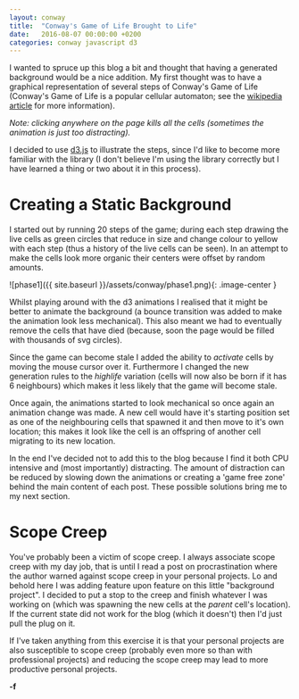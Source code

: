 ```yaml
---
layout: conway
title:  "Conway's Game of Life Brought to Life"
date:   2016-08-07 00:00:00 +0200
categories: conway javascript d3
---
```

I wanted to spruce up this blog a bit and thought that having a generated background would be a nice addition. My first thought was to have a graphical representation of several steps of Conway's Game of Life (Conway's Game of Life is a popular cellular automaton; see the [wikipedia article][conway_wiki] for more information).

*Note: clicking anywhere on the page kills all the cells (sometimes the animation is just too distracting).*

I decided to use [d3.js][d3js] to illustrate the steps, since I'd like to become more familiar with the library (I don't believe I'm using the library correctly but I have learned a thing or two about it in this process).

# Creating a Static Background
I started out by running 20 steps of the game; during each step drawing the live cells as green circles that reduce in size and change colour to yellow with each step (thus a history of the live cells can be seen). In an attempt to make the cells look more organic their centers were offset by random amounts.

![phase1]({{ site.baseurl }}/assets/conway/phase1.png){: .image-center }

Whilst playing around with the d3 animations I realised that it might be better to animate the background (a bounce transition was added to make the animation look less mechanical). This also meant we had to eventually remove the cells that have died (because, soon the page would be filled with thousands of svg circles).
 
Since the game can become stale I added the ability to *activate* cells by moving the mouse cursor over it. Furthermore I changed the new generation rules to the *highlife* variation (cells will now also be born if it has 6 neighbours) which makes it less likely that the game will become stale.

Once again, the animations started to look mechanical so once again an animation change was made. A new cell would have it's starting position set as one of the neighbouring cells that spawned it and then move to it's own location; this makes it look like the cell is an offspring of another cell migrating to its new location.

In the end I've decided not to add this to the blog because I find it both CPU intensive and (most importantly) distracting. The amount of distraction can be reduced by slowing down the animations or creating a 'game free zone' behind the main content of each post. These possible solutions bring me to my next section.

# Scope Creep
You've probably been a victim of scope creep. I always associate scope creep with my day job, that is until I read a post on procrastination where the author warned against scope creep in your personal projects. Lo and behold here I was adding feature upon feature on this little "background project". I decided to put a stop to the creep and finish whatever I was working on (which was spawning the new cells at the *parent* cell's location). If the current state did not work for the blog (which it doesn't) then I'd just pull the plug on it.

If I've taken anything from this exercise it is that your personal projects are also susceptible to scope creep (probably even more so than with professional projects) and reducing the scope creep may lead to more productive personal projects.

**-f**

[conway_wiki]: https://en.wikipedia.org/wiki/Conway%27s_Game_of_Life
[d3js]: https://d3js.org/
